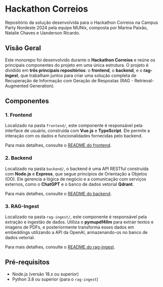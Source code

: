 # Hackathon Correios

Repositório da solução desenvolvida para o Hackathon Correios na Campus Party Nordeste 2024 pela equipe MUNix, composta por Marina Paixão, Natalie Chaves e Uanderson Ricardo.

## Visão Geral

Este monorepo foi desenvolvido durante o **Hackathon Correios** e reúne os principais componentes do projeto em uma única estrutura. O projeto é dividido em **três principais repositórios**: o **frontend**, o **backend**, e o **rag-ingest**, que trabalham juntos para criar uma solução completa de Recuperação de Informação com Geração de Respostas (RAG - Retrieval-Augmented Generation).

## Componentes

### 1. Frontend

Localizado na pasta `frontend/`, este componente é responsável pela interface de usuário, construída com **Vue.js** e **TypeScript**. Ele permite a interação com os dados e funcionalidades fornecidas pelo backend.

Para mais detalhes, consulte o [README do frontend](./frontend/README.md).

### 2. Backend

Localizado na pasta `backend/`, o backend é uma API RESTful construída com **Node.js** e **Express**, que segue princípios de Orientação a Objetos (OO). Ele gerencia a lógica de negócio e a comunicação com serviços externos, como o **ChatGPT** e o banco de dados vetorial **Qdrant**.

Para mais detalhes, consulte o [README do backend](./backend/README.md).

### 3. RAG-Ingest

Localizado na pasta `rag-ingest/`, este componente é responsável pela extração e ingestão de dados. Utiliza o **pymupdf4llm** para extrair textos e imagens de PDFs, e posteriormente transforma esses dados em embeddings utilizando a API da OpenAI, armazenando-os no banco de dados vetorial.

Para mais detalhes, consulte o [README do rag-ingest](./rag-ingest/README.md).

## Pré-requisitos

- Node.js (versão 18.x ou superior)
- Python 3.8 ou superior (para o `rag-ingest`)